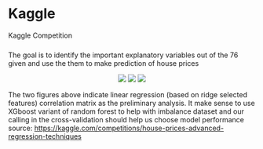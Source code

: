 # Kaggle
Kaggle Competition

### 
The goal is to identify the important explanatory variables out of the 76 given and use the them to make prediction of house prices

<p align="center">
<img src="https://github.com/Henry8r8w/Kaggle/tree/main/house-prices/figures/cor-matrix.png" />
<img src="https://github.com/Henry8r8w/Kaggle/tree/main/house-prices/figures/prediction_visualization.png" />
<img src="https://github.com/Henry8r8w/Kaggle/tree/main/house-prices/figures/price_distributions.png" />
</p>


The two figures above indicate linear regression (based on ridge selected features) correlation matrix as the preliminary analysis. It make sense to use XGboost variant of random forest to help with imbalance dataset and our calling in the cross-validation should help us choose model performance
source: https://kaggle.com/competitions/house-prices-advanced-regression-techniques